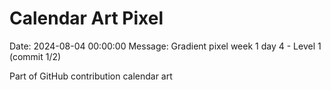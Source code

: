 # Calendar Art Pixel

Date: 2024-08-04 00:00:00
Message: Gradient pixel week 1 day 4 - Level 1 (commit 1/2)

Part of GitHub contribution calendar art
